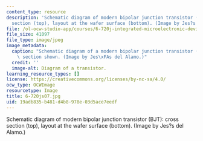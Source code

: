 ```yaml
---
content_type: resource
description: 'Schematic diagram of modern bipolar junction transistor (BJT): cross
  section (top), layout at the wafer surface (bottom). (Image by Jes?s del Alamo.)'
file: /ol-ocw-studio-app/courses/6-720j-integrated-microelectronic-devices-spring-2007/19adb835b481d4b8978e03d5ace7eedf_6-720js07.jpg
file_size: 41097
file_type: image/jpeg
image_metadata:
  caption: "Schematic diagram of a modern bipolar junction transistor (BJT): cross\
    \ section shown. (Image by Jes\xFAs del Alamo.)"
  credit: ''
  image-alt: Diagram of a transistor.
learning_resource_types: []
license: https://creativecommons.org/licenses/by-nc-sa/4.0/
ocw_type: OCWImage
resourcetype: Image
title: 6-720js07.jpg
uid: 19adb835-b481-d4b8-978e-03d5ace7eedf
---
```

Schematic diagram of modern bipolar junction transistor (BJT): cross section (top), layout at the wafer surface (bottom). (Image by Jes?s del Alamo.)
